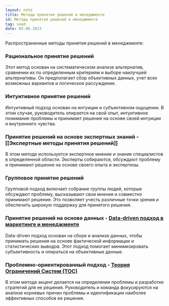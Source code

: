 ```yaml
---
layout: note
title: Методы принятия решений в менеджменте
id: Методы принятия решений в менеджменте
tag: seed
date: 03.06.2023
---
```



Распространенные методы принятия решений в менеджменте:

### Рациональное принятие решений
Этот метод основан на систематическом анализе альтернатив, сравнении их по определенным критериям и выборе наилучшей альтернативы. Он предполагает сбор объективных данных, учет всех возможных вариантов и логическое рассуждение.

### Интуитивное принятие решений
Интуитивный подход основан на интуиции и субъективном ощущении. В этом случае, руководитель опирается на свой опыт, интуитивное понимание проблемы и принимает решение на основе своей интуиции и внутреннего чувства.

### Принятие решений на основе экспертных знаний - [[Экспертные методы принятия решений]]
В этом методе используется экспертное мнение и знания специалистов в определенной области. Эксперты собираются, обсуждают проблему и принимают решение на основе своего опыта и экспертизы.

### Групповое принятие решений
Групповой подход включает собрание группы людей, которые обсуждают проблему, высказывают свои мнения и совместно принимают решение. Это позволяет учесть различные точки зрения и обеспечить широкую поддержку для принятого решения.

### Принятие решений на основе данных - [Data-driven подход в маркетинге и менеджменте](Data-driven%20подход%20в%20маркетинге%20и%20менеджменте.md)
Data-driven подход основан на сборе и анализе данных, чтобы принимать решения на основе фактической информации и статистических выводов. Этот подход помогает минимизировать субъективность и опираться на объективные данные.

### Проблемно-ориентированный подход - [Теория Ограничений Систем (ТОС)](Теория%20Ограничений%20Систем%20(ТОС).md)
В этом методе акцент делается на определении проблемы и разработке стратегий для ее решения. Руководитель и команда фокусируются на анализе корневых причин проблемы и идентификации наиболее эффективных способов ее решения.